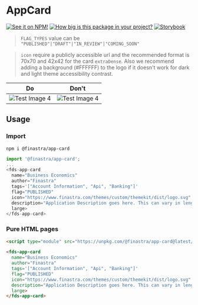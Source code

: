 # AppCard

[![See it on NPM!](https://img.shields.io/npm/v/@finastra/app-card?style=for-the-badge)](https://www.npmjs.com/package/@finastra/app-card)
[![How big is this package in your project?](https://img.shields.io/bundlephobia/minzip/@finastra/app-card?style=for-the-badge)](https://bundlephobia.com/result?p=@finastra/app-card')
[![Storybook](https://shields.io/badge/-Play%20with%20this%20web%20component-2a0481?logo=storybook&style=for-the-badge)](https://finastra.github.io/finastra-design-system/?path=/story/data-display-card-application--default)


> `FLAG_TYPES` value can be `"PUBLISHED"|"DRAFT"|"IN_REVIEW"|"COMING_SOON"`

> `icon` require a publicly accessible url and the recommended format is 70x70 and 42x42 for the card `extraDense`. Also we recommend adding a background (#FFFFFF) to the logo if it doesn't work for dark and light theme accessibility contrast.

| Do                                               | Don't                                            |
| ------------------------------------------------ | ------------------------------------------------ |
| ![Test Image 4](https://i.imgur.com/AFDwskP.png) | ![Test Image 4](https://i.imgur.com/TGHSH9D.png) |


## Usage

### Import

```
npm i @finastra/app-card
```

```ts
import '@finastra/app-card';
...
<fds-app-card
  name="Business Economics"
  author="Finastra"
  tags='["Account Information", "Api", "Banking"]'
  flag="PUBLISHED"
  icon="https://www.finastra.com/themes/custom/themekit/dist/logo.svg"
  description="Application Description goes here. This can vary in length from short to pretty long, so you’ll want to watch that."
  large>
</fds-app-card>
```

### Pure HTML pages

```html
<script type="module" src="https://unpkg.com/@finastra/app-card@latest/dist/src/app-card.js?module"></script>

<fds-app-card
  name="Business Economics"
  author="Finastra"
  tags='["Account Information", "Api", "Banking"]'
  flag="PUBLISHED"
  icon="https://www.finastra.com/themes/custom/themekit/dist/logo.svg"
  description="Application Description goes here. This can vary in length from short to pretty long, so you’ll want to watch that."
  large>
</fds-app-card>
```
